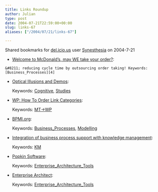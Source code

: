 ```yaml
---
title: Links Roundup
author: Julian
type: post
date: 2004-07-21T22:59:00+00:00
slug: links-67 
aliases: ["/2004/07/21/links-67"]

---
```

Shared bookmarks for [del.icio.us][1] user  [Synesthesia][2] on 2004-7-21

  *  [Welcome to McDonald’s, may WE take your order?][3]:
   
    &#8211; reducing cycle time by outsourcing order taking! Keywords: [Business_Processes][4]
  * [Optical Illusions and Demos][5]:
   
    Keywords: [Cognitive][6], [Studies][7]
  * [WP: How To Order Link Categories][8]:
   
    Keywords: [MT->WP][9]
  * [BPMI.org][10]:
   
    Keywords: [Business_Processes][4], [Modelling][11]
  * [Integration of business process support with knowledge management][12]:
   
    Keywords: [KM][13]
  * [Popkin Software][14]:
   
    Keywords: [Enterprise\_Architecture\_Tools][15]
  * [Enterprise Architect][16]:
   
    Keywords: [Enterprise\_Architecture\_Tools][15]

 [1]: https://del.icio.us/
 [2]: https://del.icio.us/synesthesia
 [3]: https://brandautopsy.typepad.com/brandautopsy/2004/07/welcome_to_mcdo.html "https://brandautopsy.typepad.com/brandautopsy/2004/07/welcome_to_mcdo.html"
 [4]: https://del.icio.us/synesthesia/Business_Processes
 [5]: https://web.mit.edu/persci/people/adelson/illusions_demos.html "https://web.mit.edu/persci/people/adelson/illusions_demos.html"
 [6]: https://del.icio.us/synesthesia/Cognitive
 [7]: https://del.icio.us/synesthesia/Studies
 [8]: https://wiki.wordpress.org/HowToOrderLinkCategories?version=1 "https://wiki.wordpress.org/HowToOrderLinkCategories?version=1"
 [9]: https://del.icio.us/synesthesia/MT->WP
 [10]: https://www.bpmi.org/index.esp "https://www.bpmi.org/index.esp"
 [11]: https://del.icio.us/synesthesia/Modelling
 [12]: https://www.ibissoft.se/English/inka.htm "https://www.ibissoft.se/English/inka.htm"
 [13]: https://del.icio.us/synesthesia/KM
 [14]: https://www.popkin.co.uk/ "https://www.popkin.co.uk/"
 [15]: https://del.icio.us/synesthesia/Enterprise_Architecture_Tools
 [16]: https://www.sparxsystems.com.au/ "https://www.sparxsystems.com.au/"